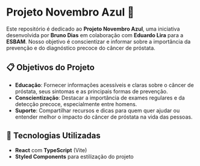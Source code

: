 # Projeto Novembro Azul 💙

Este repositório é dedicado ao **Projeto Novembro Azul**, uma iniciativa desenvolvida por **Bruno Dias** em colaboração com **Eduardo Lira** para a **ESBAM**. Nosso objetivo é conscientizar e informar sobre a importância da prevenção e do diagnóstico precoce do câncer de próstata.

## 📋 Objetivos do Projeto

- **Educação**: Fornecer informações acessíveis e claras sobre o câncer de próstata, seus sintomas e as principais formas de prevenção.
- **Conscientização**: Destacar a importância de exames regulares e da detecção precoce, especialmente entre homens.
- **Suporte**: Compartilhar recursos e dicas para quem quer ajudar ou entender melhor o impacto do câncer de próstata na vida das pessoas.

## 🎨 Tecnologias Utilizadas

- **React** com **TypeScript** (Vite)
- **Styled Components** para estilização do projeto
